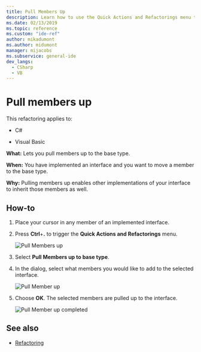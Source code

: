 ```yaml
---
title: Pull Members Up
description: Learn how to use the Quick Actions and Refactorings menu to pull members up to the base type.
ms.date: 02/13/2019
ms.topic: reference
ms.custom: "ide-ref"
author: mikadumont
ms.author: midumont 
manager: mijacobs
ms.subservice: general-ide
dev_langs:
  - CSharp
  - VB
---
```

# Pull members up

This refactoring applies to:

- C#

- Visual Basic

**What:** Lets you pull members up to the base type.

**When:** You have implemented an interface and you want to move a member to the base type.

**Why:** Pulling members up enables other implementations of your interface to inherit those members as well.

## How-to

1. Place your cursor in any member of an implemented interface.
2. Press **Ctrl**+**.** to trigger the **Quick Actions and Refactorings** menu.

   ![Pull Members up](media/pull-members-up.png)

2. Select **Pull Members up to base type**.

3. In the dialog, select what members you would like to add to the selected interface.

   ![Pull Member up](media/pull-members-up-dialog.png)

4. Choose **OK**. The selected members are pulled up to the interface.

   ![Pull Member up completed](media/pull-members-up-completed.png)

## See also

- [Refactoring](../refactoring-in-visual-studio.md)
